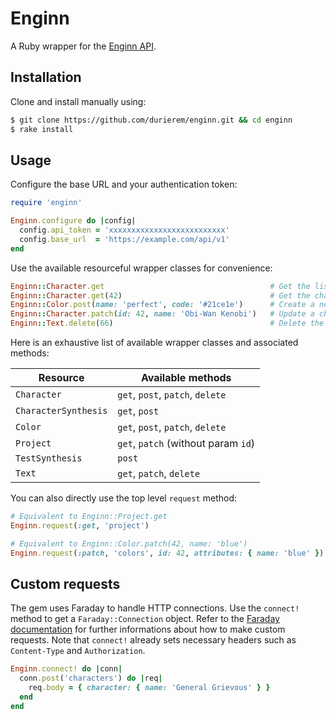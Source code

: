 # Enginn

A Ruby wrapper for the [Enginn API](https://app.enginn.tech/api/docs).

## Installation

Clone and install manually using:

```sh
$ git clone https://github.com/durierem/enginn.git && cd enginn
$ rake install
```

## Usage

Configure the base URL and your authentication token:

```ruby
require 'enginn'

Enginn.configure do |config|
  config.api_token = 'xxxxxxxxxxxxxxxxxxxxxxxxxx'
  config.base_url  = 'https://example.com/api/v1'
end
```

Use the available resourceful wrapper classes for convenience:

```ruby
Enginn::Character.get                                     # Get the list of characters
Enginn::Character.get(42)                                 # Get the character of ID 42
Enginn::Color.post(name: 'perfect', code: '#21ce1e')      # Create a new color
Enginn::Character.patch(id: 42, name: 'Obi-Wan Kenobi')   # Update a character's attributes
Enginn::Text.delete(66)                                   # Delete the text of ID 66
```

Here is an exhaustive list of available wrapper classes and associated methods:

Resource | Available methods
-------- | -----------------
`Character` | `get`, `post`, `patch`, `delete`
`CharacterSynthesis` | `get`, `post`
`Color` | `get`, `post`, `patch`, `delete`
`Project` | `get`, `patch` (without param `id`)
`TestSynthesis` | `post`
`Text` | `get`, `patch`, `delete`

You can also directly use the top level `request` method:

```ruby
# Equivalent to Enginn::Project.get
Enginn.request(:get, 'project')

# Equivalent to Enginn::Color.patch(42, name: 'blue')
Enginn.request(:patch, 'colors', id: 42, attributes: { name: 'blue' })
```

## Custom requests

The gem uses Faraday to handle HTTP connections. Use the `connect!` method
to get a `Faraday::Connection` object. Refer to the
[Faraday documentation](https://lostisland.github.io/faraday/usage/)
for further informations about how to make custom requests. Note that `connect!`
already sets necessary headers such as `Content-Type` and `Authorization`.

```ruby
Enginn.connect! do |conn|
  conn.post('characters') do |req|
    req.body = { character: { name: 'General Grievous' } }
  end
end
```
